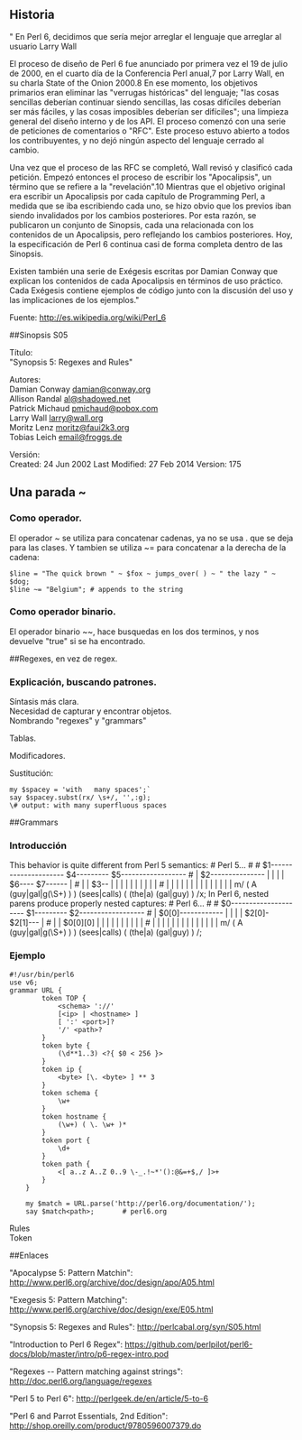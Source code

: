 ## Historia

"    En Perl 6, decidimos que sería mejor arreglar el lenguaje que arreglar al usuario
    Larry Wall

El proceso de diseño de Perl 6 fue anunciado por primera vez el 19 de julio de 2000, en el cuarto día de la Conferencia Perl anual,7 por Larry Wall, en su charla State of the Onion 2000.8 En ese momento, los objetivos primarios eran eliminar las "verrugas históricas" del lenguaje; "las cosas sencillas deberían continuar siendo sencillas, las cosas difíciles deberían ser más fáciles, y las cosas imposibles deberían ser difíciles"; una limpieza general del diseño interno y de los API. El proceso comenzó con una serie de peticiones de comentarios o "RFC". Este proceso estuvo abierto a todos los contribuyentes, y no dejó ningún aspecto del lenguaje cerrado al cambio.

Una vez que el proceso de las RFC se completó, Wall revisó y clasificó cada petición. Empezó entonces el proceso de escribir los "Apocalipsis", un término que se refiere a la "revelación".10 Mientras que el objetivo original era escribir un Apocalipsis por cada capítulo de Programming Perl, a medida que se iba escribiendo cada uno, se hizo obvio que los previos iban siendo invalidados por los cambios posteriores. Por esta razón, se publicaron un conjunto de Sinopsis, cada una relacionada con los contenidos de un Apocalipsis, pero reflejando los cambios posteriores. Hoy, la especificación de Perl 6 continua casi de forma completa dentro de las Sinopsis.

Existen también una serie de Exégesis escritas por Damian Conway que explican los contenidos de cada Apocalipsis en términos de uso práctico. Cada Exégesis contiene ejemplos de código junto con la discusión del uso y las implicaciones de los ejemplos."

Fuente: http://es.wikipedia.org/wiki/Perl_6

##Sinopsis S05

Título:  
"Synopsis 5: Regexes and Rules"

Autores:  
    Damian Conway <damian@conway.org>  
    Allison Randal <al@shadowed.net>  
    Patrick Michaud <pmichaud@pobox.com>  
    Larry Wall <larry@wall.org>  
    Moritz Lenz <moritz@faui2k3.org>  
    Tobias Leich <email@froggs.de>  

Versión:  
    Created: 24 Jun 2002
    Last Modified: 27 Feb 2014
    Version: 175

## Una parada ~

### Como operador.
El operador ~ se utiliza para concatenar cadenas, ya no se usa . que se deja para las clases. Y tambien se utiliza ~= para concatenar a la derecha de la cadena:

```
$line = "The quick brown " ~ $fox ~ jumps_over( ) ~ " the lazy " ~ $dog; 
$line ~= "Belgium"; # appends to the string
```
###  Como operador binario.

El operador binario ~~, hace busquedas en los dos terminos, y nos devuelve "true" si se ha encontrado.

##Regexes, en vez de regex.

### Explicación, buscando patrones.  
Síntasis más clara.  
Necesidad de capturar y encontrar objetos.  
Nombrando "regexes" y "grammars"


Tablas.  

Modificadores.  


Sustitución:

```
my $spacey = 'with   many spaces';` 
say $spacey.subst(rx/ \s+/, '',:g);  
\# output: with many superfluous spaces  
```


##Grammars
### Introducción

This behavior is quite different from Perl 5 semantics: 
      # Perl 5...
      #
      # $1---------------------  $4---------  $5------------------
      # |   $2---------------  | |          | | $6----  $7------  |
      # |   |         $3--   | | |          | | |     | |       | |
      # |   |         |   |  | | |          | | |     | |       | |
     m/ ( A (guy|gal|g(\S+)  ) ) (sees|calls) ( (the|a) (gal|guy) ) /x;
In Perl 6, nested parens produce properly nested captures: 
      # Perl 6...
      #
      # $0---------------------  $1---------  $2------------------
      # |   $0[0]------------  | |          | | $2[0]-  $2[1]---  |
      # |   |       $0[0][0] | | |          | | |     | |       | |
      # |   |         |   |  | | |          | | |     | |       | |
     m/ ( A (guy|gal|g(\S+)  ) ) (sees|calls) ( (the|a) (gal|guy) ) /;

### Ejemplo
```
#!/usr/bin/perl6
use v6;
grammar URL {
        token TOP {
            <schema> '://' 
            [<ip> | <hostname> ]
            [ ':' <port>]?
            '/' <path>?
        }
        token byte {
            (\d**1..3) <?{ $0 < 256 }>
        }
        token ip {
            <byte> [\. <byte> ] ** 3
        }
        token schema {
            \w+
        }
        token hostname {
            (\w+) ( \. \w+ )*
        }
        token port {
            \d+
        }
        token path {
            <[ a..z A..Z 0..9 \-_.!~*'():@&=+$,/ ]>+
        }
    }

    my $match = URL.parse('http://perl6.org/documentation/');
    say $match<path>;       # perl6.org
```

Rules  
Token  





##Enlaces

"Apocalypse 5: Pattern Matchin": http://www.perl6.org/archive/doc/design/apo/A05.html

"Exegesis 5: Pattern Matching": http://www.perl6.org/archive/doc/design/exe/E05.html

"Synopsis 5: Regexes and Rules":  http://perlcabal.org/syn/S05.html

"Introduction to Perl 6 Regex":  https://github.com/perlpilot/perl6-docs/blob/master/intro/p6-regex-intro.pod

"Regexes -- Pattern matching against strings": http://doc.perl6.org/language/regexes

"Perl 5 to Perl 6": http://perlgeek.de/en/article/5-to-6

"Perl 6 and Parrot Essentials, 2nd Edition": http://shop.oreilly.com/product/9780596007379.do
 
 
